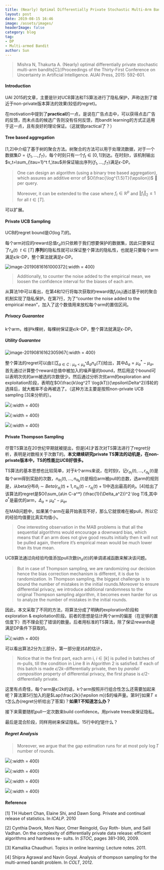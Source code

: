 ```yaml
---
title: (Nearly) Optimal Differentially Private Stochastic Multi-Arm Bandits notes
layout: post
date: 2019-08-15 16:46
image: /assets/images/
headerImage: false
category: blog
tag:
- DP
- Multi-armed Bandit
author: Sun
---
```


> Mishra N, Thakurta A. (Nearly) optimal differentially private stochastic multi-arm bandits[C]//Proceedings of the Thirty-First Conference on Uncertainty in Artificial Intelligence. AUAI Press, 2015: 592-601.

#### Introduction

UAI 2015的文章，主要是针对UCB算法和TS算法进行了隐私保护，声称达到了接近于non-private版本算法的效果(较低的regret)。

在motivation中提到了**practical**的一点，是说在广告点击中，可以获得点击广告的反馈，而未点击的候选广告则没有任何反馈，而bandit learning的方式正适用于这一点，且有良好的理论保证。（这就很practical了？）

#### Tree based aggregation

[1,2]中介绍了基于树的聚合方法。树聚合的方法可以用于处理流数据，对于一个数据集$D = \{f_1,\dots,f_T\}$，每个时刻只有一个$f_t \in [0,1]$到达。在时刻t，该机制输出$v_t=\sum_{\tau=1}^t f_\tau$并保证输出序列$\{f_1,\dots,f_T\}$满足$\epsilon$-DP。

> One can design an algorithm (using a binary tree based aggregation), which assures an additive error of $O(\frac{\log^{1.5}T}{\epsilon})$ 􏰈 per query. 
>
> Moreover, it can be extended to the case where $f_t \in \mathbb{R}^p$ and $\Vert f_t \Vert _2 \leq 1$ for all $t \in [T]$.

可以扩展。

#### Private UCB Sampling

UCB的regret bound是$O(\log T)$的。

每个arm对应的reward总值$r_a(t)$只依赖于我们想要保护的数据集，因此只要保证了$r_a(t) \ \ t\in[T]$ **序列**的隐私性就可以保证整个算法的隐私性，也就是只要每个arm满足$\epsilon/k$-DP，整个算法就满足$\epsilon$-DP。

![image-20190816161000372](/assets/images/2019-08-15-DP-Stochastic-MAB/privateUCB.png){:width = 400}

> Additionally, to counter the noise added to the empirical mean, we loosen the confidence interval for the biases of each arm.

从算法1中可以看出，在第4和12行将每次获取的reward值$f_t(a_t)$通过基于树的聚合机制实现了隐私保护。在第7行，为了“counter the noise added to the empirical mean”，加入了这个数值用来放松每个arm的置信区间。

##### Privacy Guarantee

k个arm，维护k棵树，每棵树保证是$\epsilon/k$-DP，整个算法就满足$\epsilon$-DP。

##### Utility Guarantee

![image-20190816162305967](/assets/images/2019-08-15-DP-Stochastic-MAB/utility_private_ucb.png){:width = 400}

整个算法的regret可以由$\mathbb{E}[\sum_{a \in C: \mu_a < \mu_a^* } \Delta_a n_a(T)]$给出，其中$\Delta_a = \mu_a^*-\mu_a$。首先通过计算整个reward总值中被加入的噪声量的bound，然后用这个bound可以表明次优的arm被选的次数很少。然后通过分析次优arm的exploration and exploitation阶段，表明在$O(\frac{k\log^2T \log(kT)}{\epsilon\Delta^2})$轮的选择后，就大概率不会再被选了。（这种方法主要是按照non-private UCB sampling [3]来分析的）。

![](/assets/images/2019-08-15-DP-Stochastic-MAB/lamma5-1.png){:width = 400}

![](/assets/images/2019-08-15-DP-Stochastic-MAB/lamma5-2.png){:width = 400}

![](/assets/images/2019-08-15-DP-Stochastic-MAB/lamma6.png){:width = 400}

#### Private Thompson Sampling

尽管TS算法在20世纪早期就被提出，但是[4]才首次对TS算法进行了regret分析，表明是对数相关于次数T的。**本文继续研究private TS算法的动机是，在non-private版本中，TS的性能比UCB好很多。**

TS算法的基本思想也比较简单，对于$k$个arms来说，在时刻$t$，记$r_{a_1}(t),\dots,r_{a_k}(t)$是每个arm得到奖励的次数，$n_{a_1}(t),\dots,n_{a_k}(t)$是相应arm被pull的总数，选arm的规则是，从beta分布$\theta_i\sim Beta(r_{a_i}(t)+1, n_{a_i}(t)-r_{a_i}(t)+1)$中选出最高的$\theta_i$。[4]给出了该算法的regret是$O(\sum_{a\in C-a^*} (\frac{1}{\Delta_a^2})^2 \log T)$,其中$a^*$是最优的arm，$\Delta_a=\mu_{a^*}-\mu_a$。

在MAB问题中，如果某个arm在最开始表现不好，那么它就很难在被pull，所以它的经验均值要比真实均值小。

> One interesting observation in the MAB problems is that all the sequential algorithms would encourage a downward bias, which means that if an arm does not give good results initially then it will not be pulled again, therefore it’s empirical mean would be much lower than its true mean.

UCB算法通过向经验均值添加pull次数($n_a(t)$)的单调递减函数来解决该问题。

> But in case of Thompson sampling, we are randomizing our decision hence the bias correction mechanism is different, it is due to randomization. In Thompson sampling, the biggest challenge is to bound the number of mistakes in the initial rounds.Moreover to ensure differential privacy, we introduce additional randomness to the original Thompson sampling algorithm, it becomes even harder for us to analyze the number of mistakes in the initial rounds.

因此，本文采取了不同的方法，将算法分成了明确的exploration阶段和exploration & exploitation阶段。前者的思想是估计两个arm的偏差（在足够的置信度下）而不理会犯了错误的数量。后者用标准的TS算法，除了保证rewards是满足DP条件下获取的。

![](/assets/images/2019-08-15-DP-Stochastic-MAB/privateTS.png){:width = 400}

可以看出算法2分为三部分，第一部分是对$\Delta$的估计，

> Notice that in the first part, each arm i, $i\in[k]$ is pulled in batches of m-pulls, till the condition in Line 8 in Algorithm 2 is satisfied. If each of this batch is made $\epsilon/2k$-differentially private, then by *parallel composition* property of differential privacy, the first phase is $\epsilon/2$-differentially private.

这里有点奇怪，每个arm是$\epsilon/2k$的话，k个arm按照并行组合性怎么还需要加起来呢？算法第5行加入的是$Lap(\frac{2k}{\epsilon m})$的噪声量。第9行如果$T \leq \tau$怎么办(regret分析给出了答案)？**如果T不知道怎么办？**

接下来需要随机pull一定次数来build confidence。用private trees来保证隐私。

最后是混合阶段，同样用树来保证隐私。15行中的$f$是什么？

##### Regret Analysis

> Moreover, we argue that the gap estimation runs for at most poly $\log T$ number of rounds.

![](/assets/images/2019-08-15-DP-Stochastic-MAB/utility_private_ts.png){:width = 400}

![](/assets/images/2019-08-15-DP-Stochastic-MAB/utility_private_ts2.png){:width = 400}

![](/assets/images/2019-08-15-DP-Stochastic-MAB/lamma9.png){:width = 400}

![](/assets/images/2019-08-15-DP-Stochastic-MAB/lamma10.png){:width = 400}



#### Reference

[1] TH Hubert Chan, Elaine Shi, and Dawn Song. Private and continual release of statistics. In *ICALP*. 2010 

[2] Cynthia Dwork, Moni Naor, Omer Reingold, Guy Roth- blum, and Salil Vadhan. On the complexity of differentially private data release: efficient algorithms and hardness re- sults. In *STOC*, pages 381–390, 2009. 

[3] Kamalika Chaudhuri. Topics in online learning: Lecture notes. 2011. 

[4] Shipra Agrawal and Navin Goyal. Analysis of thompson sampling for the multi-armed bandit problem. In *COLT*, 2012. 

